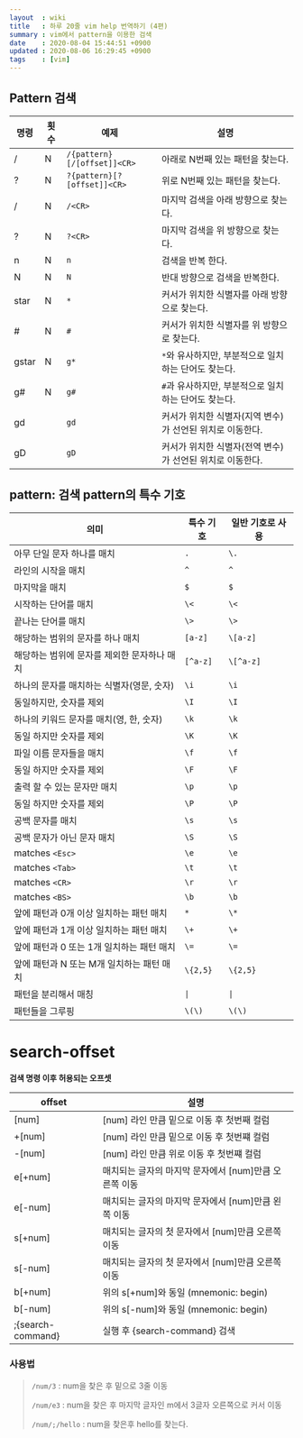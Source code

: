```yaml
---
layout  : wiki
title   : 하루 20줄 vim help 번역하기 (4편)
summary : vim에서 pattern을 이용한 검색
date    : 2020-08-04 15:44:51 +0900
updated : 2020-08-06 16:29:45 +0900
tags    : [vim]
---
```


## Pattern 검색

| 명령  | 횟수 | 예제                        | 설명                                                      |
|-------|------|-----------------------------|-----------------------------------------------------------|
| /     | N    | `/{pattern}[/[offset]]<CR>` | 아래로 N번째 있는 패턴을 찾는다.                          |
| ?     | N    | `?{pattern}[?[offset]]<CR>` | 위로 N번째 있는 패턴을 찾는다.                            |
| /<CR> | N    | `/<CR>`                     | 마지막 검색을 아래 방향으로 찾는다.                       |
| ?<CR> | N    | `?<CR>`                     | 마지막 검색을 위 방향으로 찾는다.                         |
| n     | N    | `n`                         | 검색을 반복 한다.                                         |
| N     | N    | `N`                         | 반대 방향으로 검색을 반복한다.                            |
| star  | N    | `*`                         | 커서가 위치한 식별자를 아래 방향으로 찾는다.              |
| #     | N    | `#`                         | 커서가 위치한 식별자를 위 방향으로 찾는다.                |
| gstar | N    | `g*`                        | `*`와 유사하지만, 부분적으로 일치하는 단어도 찾는다.      |
| g#    | N    | `g#`                        | `#`과 유사하지만, 부분적으로 일치하는 단어도 찾는다.      |
| gd    |      | `gd`                        | 커서가 위치한 식별자(지역 변수)가 선언된 위치로 이동한다. |
| gD    |      | `gD`                        | 커서가 위치한 식별자(전역 변수)가 선언된 위치로 이동한다. |



## pattern: 검색 pattern의 특수 기호

| 의미                                        | 특수 기호 | 일반 기호로 사용 |
|---------------------------------------------|-----------|------------------|
| 아무 단일 문자 하나를 매치                  | `.`       | `\.`             |
| 라인의 시작을 매치                          | `^`       | `^`              |
| 마지막을 매치                               | `$`       | `$`              |
| 시작하는 단어를 매치                        | `\<`      | `\<`             |
| 끝나는 단어를 매치                          | `\>`      | `\>`             |
| 해당하는 범위의 문자를 하나 매치            | `[a-z]`   | `\[a-z]`         |
| 해당하는 범위에 문자를 제외한 문자하나 매치 | `[^a-z]`  | `\[^a-z]`        |
| 하나의 문자를 매치하는 식별자(영문, 숫자)   | `\i`      | `\i`             |
| 동일하지만, 숫자를 제외                     | `\I`      | `\I`             |
| 하나의 키워드 문자를 매치(영, 한, 숫자)     | `\k`      | `\k`             |
| 동일 하지만 숫자를 제외                     | `\K`      | `\K`             |
| 파일 이름 문자들을 매치                     | `\f`      | `\f`             |
| 동일 하지만 숫자를 제외                     | `\F`      | `\F`             |
| 출력 할 수 있는 문자만 매치                 | `\p`      | `\p`             |
| 동일 하지만 숫자를 제외                     | `\P`      | `\P`             |
| 공백 문자를 매치                            | `\s`      | `\s`             |
| 공백 문자가 아닌 문자 매치                  | `\S`      | `\S`             |
| matches `<Esc>`                             | `\e`      | `\e`             |
| matches `<Tab>`                             | `\t`      | `\t`             |
| matches `<CR>`                              | `\r`      | `\r`             |
| matches `<BS>`                              | `\b`      | `\b`             |
| 앞에 패턴과 0개 이상 일치하는 패턴 매치     | `*`       | `\*`             |
| 앞에 패턴과 1개 이상 일치하는 패턴 매치     | `\+`      | `\+`             |
| 앞에 패턴과 0 또는 1개 일치하는 패턴 매치   | `\=`      | `\=`             |
| 앞에 패턴과 N 또는 M개 일치하는 패턴 매치   | `\{2,5}`  | `\{2,5}`         |
| 패턴을 분리해서 매칭                        | `\|`      | `\|`             |
| 패턴들을 그루핑                             | `\(\)`    | `\(\)`           |

# search-offset

**검색 명령 이후 허용되는 오프셋**

| offset            | 설명                                                  |
|-------------------|-------------------------------------------------------|
| [num]             | [num] 라인 만큼 밑으로 이동 후 첫번째 컬럼            |
| +[num]            | [num] 라인 만큼 밑으로 이동 후 첫번쨰 컬럼            |
| -[num]            | [num] 라인 만큼 위로 이동 후 첫번쨰 컬럼              |
| e[+num]           | 매치되는 글자의 마지막 문자에서 [num]만큼 오른쪽 이동 |
| e[-num]           | 매치되는 글자의 마지막 문자에서 [num]만큼 왼쪽 이동   |
| s[+num]           | 매치되는 글자의 첫 문자에서 [num]만큼 오른쪽 이동     |
| s[-num]           | 매치되는 글자의 첫 문자에서 [num]만큼 오른쪽 이동     |
| b[+num]           | 위의 s[+num]와 동일 (mnemonic: begin)                 |
| b[-num]           | 위의 s[-num]와 동일 (mnemonic: begin)                 |
| ;{search-command} | 실행 후 {search-command} 검색                         |

### 사용법
> `/num/3` : num을 찾은 후 밑으로 3줄 이동
>
> `/num/e3` : num을 찾은 후 마지막 글자인 m에서 3글자 오른쪽으로 커서 이동
>
> `/num/;/hello` : num을 찾은후 hello를 찾는다.
